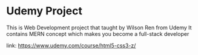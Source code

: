 # Udemy Project

This is Web Development project that taught by Wilson Ren from Udemy
It contains MERN concept which makes you become a full-stack developer

link: https://www.udemy.com/course/html5-css3-z/
